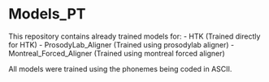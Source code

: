 # Models_PT

This repository contains already trained models for:
	- HTK (Trained directly for HTK)
	- ProsodyLab_Aligner (Trained using prosodylab aligner)
	- Montreal_Forced_Aligner (Trained using montreal forced aligner)


All models were trained using the phonemes being coded in ASCII. 
